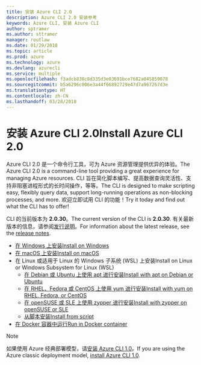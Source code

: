 ```yaml
---
title: 安装 Azure CLI 2.0
description: Azure CLI 2.0 安装参考
keywords: Azure CLI, 安装 Azure CLI
author: sptramer
ms.author: sttramer
manager: routlaw
ms.date: 01/29/2018
ms.topic: article
ms.prod: azure
ms.technology: azure
ms.devlang: azurecli
ms.service: multiple
ms.openlocfilehash: f3adcb838c8d335d3e03691bce7682a045859078
ms.sourcegitcommit: b5a6296c006e3a44f66892729e47d7a967267d3e
ms.translationtype: HT
ms.contentlocale: zh-CN
ms.lasthandoff: 03/28/2018
---
```

# <a name="install-azure-cli-20"></a><span data-ttu-id="0da03-104">安装 Azure CLI 2.0</span><span class="sxs-lookup"><span data-stu-id="0da03-104">Install Azure CLI 2.0</span></span>

<span data-ttu-id="0da03-105">Azure CLI 2.0 是一个命令行工具，可为 Azure 资源管理提供优异的体验。</span><span class="sxs-lookup"><span data-stu-id="0da03-105">The Azure CLI 2.0 is a command-line tool providing a great experience for managing Azure resources.</span></span> <span data-ttu-id="0da03-106">CLI 旨在简化脚本编写、提高数据查询灵活性、支持非阻塞进程形式的长时间操作，等等。</span><span class="sxs-lookup"><span data-stu-id="0da03-106">The CLI is designed to make scripting easy, flexibly query data, support long-running operations as non-blocking processes, and more.</span></span> <span data-ttu-id="0da03-107">欢迎立即试用 CLI 的功能！</span><span class="sxs-lookup"><span data-stu-id="0da03-107">Try it today and find out what the CLI has to offer!</span></span>

<span data-ttu-id="0da03-108">CLI 的当前版本为 __2.0.30__。</span><span class="sxs-lookup"><span data-stu-id="0da03-108">The current version of the CLI is __2.0.30__.</span></span> <span data-ttu-id="0da03-109">有关最新版本的信息，请参阅[发行说明](release-notes-azure-cli.md)。</span><span class="sxs-lookup"><span data-stu-id="0da03-109">For information about the latest release, see the [release notes](release-notes-azure-cli.md).</span></span>

* [<span data-ttu-id="0da03-110">在 Windows 上安装</span><span class="sxs-lookup"><span data-stu-id="0da03-110">Install on Windows</span></span>](install-azure-cli-windows.md)
* [<span data-ttu-id="0da03-111">在 macOS 上安装</span><span class="sxs-lookup"><span data-stu-id="0da03-111">Install on macOS</span></span>](install-azure-cli-macos.md)
* <span data-ttu-id="0da03-112">在 Linux 或适用于 Linux 的 Windows 子系统 (WSL) 上安装</span><span class="sxs-lookup"><span data-stu-id="0da03-112">Install on Linux or Windows Subsystem for Linux (WSL)</span></span>
  * [<span data-ttu-id="0da03-113">在 Debian 或 Ubuntu 上使用 apt 进行安装</span><span class="sxs-lookup"><span data-stu-id="0da03-113">Install with apt on Debian or Ubuntu</span></span>](install-azure-cli-apt.md)
  * [<span data-ttu-id="0da03-114">在 RHEL、Fedora 或 CentOS 上使用 yum 进行安装</span><span class="sxs-lookup"><span data-stu-id="0da03-114">Install with yum on RHEL, Fedora, or CentOS </span></span>](install-azure-cli-yum.md)
  * [<span data-ttu-id="0da03-115">在 openSUSE 或 SLE 上使用 zypper 进行安装</span><span class="sxs-lookup"><span data-stu-id="0da03-115">Install with zypper on openSUSE or SLE </span></span>](install-azure-cli-zypper.md)
  * [<span data-ttu-id="0da03-116">从脚本安装</span><span class="sxs-lookup"><span data-stu-id="0da03-116">Install from script</span></span>](install-azure-cli-linux.md)
* [<span data-ttu-id="0da03-117">在 Docker 容器中运行</span><span class="sxs-lookup"><span data-stu-id="0da03-117">Run in Docker container</span></span>](run-azure-cli-docker.md)

> [!NOTE]
> <span data-ttu-id="0da03-118">如果使用 Azure 经典部署模型，请[安装 Azure CLI 1.0](/azure/cli-install-nodejs)。</span><span class="sxs-lookup"><span data-stu-id="0da03-118">If you are using the Azure classic deployment model, [install Azure CLI 1.0](/azure/cli-install-nodejs).</span></span>

